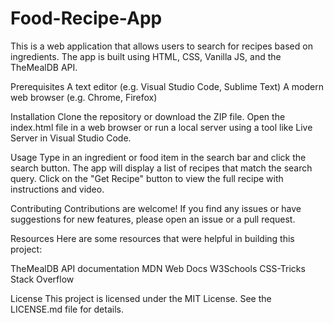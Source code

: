 # Food-Recipe-App
This is a web application that allows users to search for recipes based on ingredients. The app is built using HTML, CSS, Vanilla JS, and the TheMealDB API.

Prerequisites
A text editor (e.g. Visual Studio Code, Sublime Text)
A modern web browser (e.g. Chrome, Firefox)

Installation
Clone the repository or download the ZIP file.
Open the index.html file in a web browser or run a local server using a tool like Live Server in Visual Studio Code.

Usage
Type in an ingredient or food item in the search bar and click the search button.
The app will display a list of recipes that match the search query.
Click on the "Get Recipe" button to view the full recipe with instructions and video.

Contributing
Contributions are welcome! If you find any issues or have suggestions for new features, please open an issue or a pull request.

Resources
Here are some resources that were helpful in building this project:

TheMealDB API documentation
MDN Web Docs
W3Schools
CSS-Tricks
Stack Overflow

License
This project is licensed under the MIT License. See the LICENSE.md file for details.
